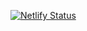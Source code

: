 [![Netlify Status](https://api.netlify.com/api/v1/badges/a5f6108e-09dc-40d5-a7d1-fda2d568bae6/deploy-status)](https://app.netlify.com/sites/eloquent-kowalevski-c27b7e/deploys)
